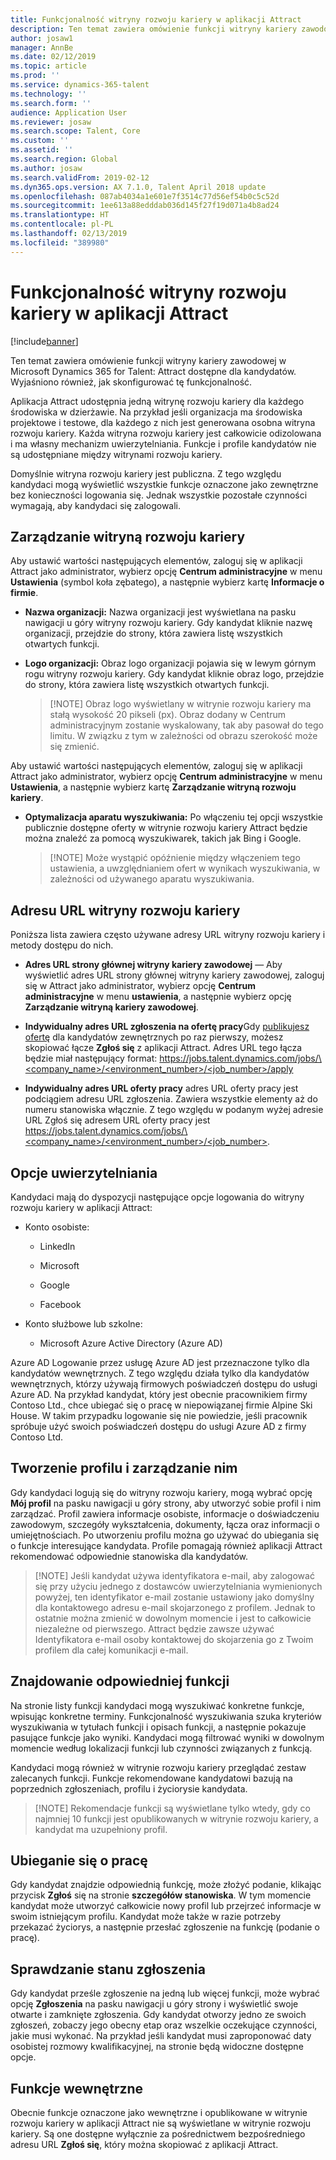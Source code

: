 ```yaml
---
title: Funkcjonalność witryny rozwoju kariery w aplikacji Attract
description: Ten temat zawiera omówienie funkcji witryny kariery zawodowej w aplikacji Attract dostępne dla kandydatów.
author: josaw1
manager: AnnBe
ms.date: 02/12/2019
ms.topic: article
ms.prod: ''
ms.service: dynamics-365-talent
ms.technology: ''
ms.search.form: ''
audience: Application User
ms.reviewer: josaw
ms.search.scope: Talent, Core
ms.custom: ''
ms.assetid: ''
ms.search.region: Global
ms.author: josaw
ms.search.validFrom: 2019-02-12
ms.dyn365.ops.version: AX 7.1.0, Talent April 2018 update
ms.openlocfilehash: 087ab4034a1e601e7f3514c77d56ef54b0c5c52d
ms.sourcegitcommit: 1ee613a88edddab036d145f27f19d071a4b8ad24
ms.translationtype: HT
ms.contentlocale: pl-PL
ms.lasthandoff: 02/13/2019
ms.locfileid: "389980"
---
```

# <a name="career-site-functionality-in-attract"></a>Funkcjonalność witryny rozwoju kariery w aplikacji Attract

[!include[banner](../includes/banner.md)]

Ten temat zawiera omówienie funkcji witryny kariery zawodowej w Microsoft Dynamics 365 for Talent: Attract dostępne dla kandydatów. Wyjaśniono również, jak skonfigurować tę funkcjonalność.

Aplikacja Attract udostępnia jedną witrynę rozwoju kariery dla każdego środowiska w dzierżawie. Na przykład jeśli organizacja ma środowiska projektowe i testowe, dla każdego z nich jest generowana osobna witryna rozwoju kariery. Każda witryna rozwoju kariery jest całkowicie odizolowana i ma własny mechanizm uwierzytelniania. Funkcje i profile kandydatów nie są udostępniane między witrynami rozwoju kariery.

Domyślnie witryna rozwoju kariery jest publiczna. Z tego względu kandydaci mogą wyświetlić wszystkie funkcje oznaczone jako zewnętrzne bez konieczności logowania się. Jednak wszystkie pozostałe czynności wymagają, aby kandydaci się zalogowali.

## <a name="career-site-management"></a>Zarządzanie witryną rozwoju kariery

Aby ustawić wartości następujących elementów, zaloguj się w aplikacji Attract jako administrator, wybierz opcję **Centrum administracyjne** w menu **Ustawienia** (symbol koła zębatego), a następnie wybierz kartę **Informacje o firmie**.

-   **Nazwa organizacji:** Nazwa organizacji jest wyświetlana na pasku nawigacji u góry witryny rozwoju kariery. Gdy kandydat kliknie nazwę organizacji, przejdzie do strony, która zawiera listę wszystkich otwartych funkcji.

-   **Logo organizacji:** Obraz logo organizacji pojawia się w lewym górnym rogu witryny rozwoju kariery. Gdy kandydat kliknie obraz logo, przejdzie do strony, która zawiera listę wszystkich otwartych funkcji.

    >   [!NOTE] 
    >   Obraz logo wyświetlany w witrynie rozwoju kariery ma stałą wysokość 20 pikseli (px). Obraz dodany w Centrum administracyjnym zostanie wyskalowany, tak aby pasował do tego limitu. W związku z tym w zależności od obrazu szerokość może się zmienić.
 
Aby ustawić wartości następujących elementów, zaloguj się w aplikacji Attract jako administrator, wybierz opcję **Centrum administracyjne** w menu **Ustawienia**, a następnie wybierz kartę **Zarządzanie witryną rozwoju kariery**.

-   **Optymalizacja aparatu wyszukiwania:** Po włączeniu tej opcji wszystkie publicznie dostępne oferty w witrynie rozwoju kariery Attract będzie można znaleźć za pomocą wyszukiwarek, takich jak Bing i Google.

    >   [!NOTE] 
    >   Może wystąpić opóźnienie między włączeniem tego ustawienia, a uwzględnianiem ofert w wynikach wyszukiwania, w zależności od używanego aparatu wyszukiwania.
         
## <a name="career-site-urls"></a>Adresu URL witryny rozwoju kariery

Poniższa lista zawiera często używane adresy URL witryny rozwoju kariery i metody dostępu do nich.

-   **Adres URL strony głównej witryny kariery zawodowej** — Aby wyświetlić adres URL strony głównej witryny kariery zawodowej, zaloguj się w Attract jako administrator, wybierz opcję **Centrum administracyjne** w menu **ustawienia**, a następnie wybierz opcję **Zarządzanie witryną kariery zawodowej**.

-   **Indywidualny adres URL zgłoszenia na ofertę pracy**Gdy [publikujesz ofertę](Creating-jobs-Attract.md#postings) dla kandydatów zewnętrznych po raz pierwszy, możesz skopiować łącze **Zgłoś się** z aplikacji Attract. Adres URL tego łącza będzie miał następujący format: [https://jobs.talent.dynamics.com/jobs/\<company_name\>/\<environment_number\>/\<job_number\>/apply](https://jobs.talent.dynamics.com/jobs/%3ccompany_name%3e/%3cenvironment_number%3e/%3cjob_number%3e/apply)

-   **Indywidualny adres URL oferty pracy** adres URL oferty pracy jest podciągiem adresu URL zgłoszenia. Zawiera wszystkie elementy aż do numeru stanowiska włącznie. Z tego względu w podanym wyżej adresie URL Zgłoś się adresem URL oferty pracy jest [https://jobs.talent.dynamics.com/jobs/\<company_name\>/\<environment_number\>/\<job_number\>](https://jobs.talent.dynamics.com/jobs/%3ccompany_name%3e/%3cenvironment_number%3e/%3cjob_number%3e).

## <a name="authentication-options"></a>Opcje uwierzytelniania

Kandydaci mają do dyspozycji następujące opcje logowania do witryny rozwoju kariery w aplikacji Attract:

-   Konto osobiste:

    -   LinkedIn

    -   Microsoft

    -   Google

    -   Facebook

-   Konto służbowe lub szkolne:

    -   Microsoft Azure Active Directory (Azure AD)

Azure AD Logowanie przez usługę Azure AD jest przeznaczone tylko dla kandydatów wewnętrznych. Z tego względu działa tylko dla kandydatów wewnętrznych, którzy używają firmowych poświadczeń dostępu do usługi Azure AD. Na przykład kandydat, który jest obecnie pracownikiem firmy Contoso Ltd., chce ubiegać się o pracę w niepowiązanej firmie Alpine Ski House. W takim przypadku logowanie się nie powiedzie, jeśli pracownik spróbuje użyć swoich poświadczeń dostępu do usługi Azure AD z firmy Contoso Ltd.

## <a name="create-and-maintain-a-profile"></a>Tworzenie profilu i zarządzanie nim

Gdy kandydaci logują się do witryny rozwoju kariery, mogą wybrać opcję **Mój profil** na pasku nawigacji u góry strony, aby utworzyć sobie profil i nim zarządzać.
Profil zawiera informacje osobiste, informacje o doświadczeniu zawodowym, szczegóły wykształcenia, dokumenty, łącza oraz informacji o umiejętnościach. Po utworzeniu profilu można go używać do ubiegania się o funkcje interesujące kandydata. Profile pomagają również aplikacji Attract rekomendować odpowiednie stanowiska dla kandydatów.

>   [!NOTE]
>   Jeśli kandydat używa identyfikatora e-mail, aby zalogować się przy użyciu jednego z dostawców uwierzytelniania wymienionych powyżej, ten identyfikator e-mail zostanie ustawiony jako domyślny dla kontaktowego adresu e-mail skojarzonego z profilem. Jednak to ostatnie można zmienić w dowolnym momencie i jest to całkowicie niezależne od pierwszego. Attract będzie zawsze używać Identyfikatora e-mail osoby kontaktowej do skojarzenia go z Twoim profilem dla całej komunikacji e-mail.

## <a name="find-the-right-job"></a>Znajdowanie odpowiedniej funkcji

Na stronie listy funkcji kandydaci mogą wyszukiwać konkretne funkcje, wpisując konkretne terminy. Funkcjonalność wyszukiwania szuka kryteriów wyszukiwania w tytułach funkcji i opisach funkcji, a następnie pokazuje pasujące funkcje jako wyniki. Kandydaci mogą filtrować wyniki w dowolnym momencie według lokalizacji funkcji lub czynności związanych z funkcją.

Kandydaci mogą również w witrynie rozwoju kariery przeglądać zestaw zalecanych funkcji. Funkcje rekomendowane kandydatowi bazują na poprzednich zgłoszeniach, profilu i życiorysie kandydata.

>   [!NOTE] 
>   Rekomendacje funkcji są wyświetlane tylko wtedy, gdy co najmniej 10 funkcji jest opublikowanych w witrynie rozwoju kariery, a kandydat ma uzupełniony profil.

## <a name="apply-for-jobs"></a>Ubieganie się o pracę

Gdy kandydat znajdzie odpowiednią funkcję, może złożyć podanie, klikając przycisk **Zgłoś** się na stronie **szczegółów stanowiska**. W tym momencie kandydat może utworzyć całkowicie nowy profil lub przejrzeć informacje w swoim istniejącym profilu.
Kandydat może także w razie potrzeby przekazać życiorys, a następnie przesłać zgłoszenie na funkcję (podanie o pracę).

## <a name="check-application-status"></a>Sprawdzanie stanu zgłoszenia

Gdy kandydat prześle zgłoszenie na jedną lub więcej funkcji, może wybrać opcję **Zgłoszenia** na pasku nawigacji u góry strony i wyświetlić swoje otwarte i zamknięte zgłoszenia. Gdy kandydat otworzy jedno ze swoich zgłoszeń, zobaczy jego obecny etap oraz wszelkie oczekujące czynności, jakie musi wykonać. Na przykład jeśli kandydat musi zaproponować daty osobistej rozmowy kwalifikacyjnej, na stronie będą widoczne dostępne opcje.

## <a name="internal-jobs"></a>Funkcje wewnętrzne

Obecnie funkcje oznaczone jako wewnętrzne i opublikowane w witrynie rozwoju kariery w aplikacji Attract nie są wyświetlane w witrynie rozwoju kariery. Są one dostępne wyłącznie za pośrednictwem bezpośredniego adresu URL **Zgłoś się**, który można skopiować z aplikacji Attract.
